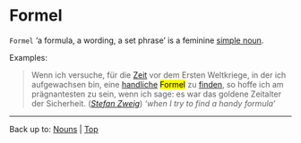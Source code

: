 # Formel

`Formel` ‘a formula, a wording, a set phrase’ is a feminine [simple noun](../../simpleNouns.md).

Examples:

> Wenn ich versuche, für die [Zeit](../../z/ze/Zeit.md) vor dem Ersten Weltkriege, in der ich aufgewachsen bin, eine [handliche](../../../adjectives/h/ha/handlich.md) <mark>Formel</mark> zu [finden](../../../verbs/f/fi/finden.md), so hoffe ich am prägnantesten zu sein, wenn ich sage: es war das goldene Zeitalter der Sicherheit. (*[Stefan Zweig](../../../texts/StefanZweig/DieWeltDerSicherheit.md)*) *‘when I try to find a handy formula’*

----

Back up to: [Nouns](../../index.md) | [Top](../../../index.md)
